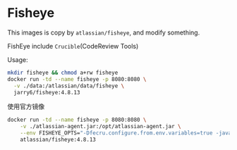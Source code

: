 # Fisheye

This images is copy by `atlassian/fisheye`, and modify something.

FishEye include `Crucible`(CodeReview Tools)

Usage:

```sh
mkdir fisheye && chmod a+rw fisheye
docker run -td --name fisheye -p 8080:8080 \
  -v ./data:/atlassian/data/fisheye \
  jarry6/fisheye:4.8.13
```

使用官方镜像

```sh
docker run -td --name fisheye -p 8080:8080 \
    -v ./atlassian-agent.jar:/opt/atlassian-agent.jar \
    --env FISHEYE_OPTS="-Dfecru.configure.from.env.variables=true -javaagent:/opt/atlassian-agent.jar" \
    atlassian/fisheye:4.8.13
```
